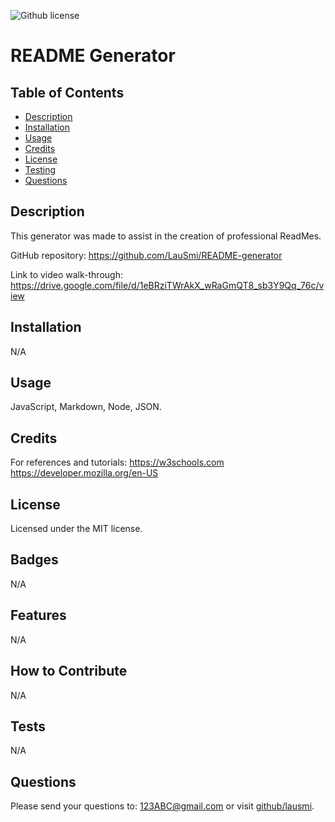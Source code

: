![Github license](https://img.shields.io/badge/license-MIT-blue.svg)

# README Generator

## Table of Contents

- [Description](#description)
- [Installation](#installation)
- [Usage](#usage)
- [Credits](#credits)
- [License](#license)
- [Testing](#testing)
- [Questions](#questions)

## Description

This generator was made to assist in the creation of professional ReadMes.

GitHub repository: https://github.com/LauSmi/README-generator

Link to video walk-through: https://drive.google.com/file/d/1eBRziTWrAkX_wRaGmQT8_sb3Y9Qq_76c/view

## Installation

N/A

## Usage

JavaScript, Markdown, Node, JSON.

## Credits

For references and tutorials:
https://w3schools.com
https://developer.mozilla.org/en-US

## License

Licensed under the MIT license.

## Badges

N/A

## Features

N/A

## How to Contribute

N/A

## Tests

N/A

## Questions

Please send your questions to: 123ABC@gmail.com or visit [github/lausmi](https://github.com/lausmi).
